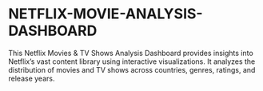 # NETFLIX-MOVIE-ANALYSIS-DASHBOARD
This Netflix Movies &amp; TV Shows Analysis Dashboard provides insights into Netflix’s vast content library using interactive visualizations. It analyzes the distribution of movies and TV shows across countries, genres, ratings, and release years.
